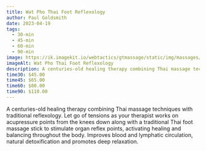 ```yaml
---
title: Wat Pho Thai Foot Reflexology
author: Paul Goldsmith
date: 2023-04-19
tags:
  - 30-min
  - 45-min
  - 60-min
  - 90-min
image: https://ik.imagekit.io/webtactics/gtmassage/static/img/massages/Wat-Pho-Traditional-Thai-Foot-Reflexology.jpg
imageAlt: Wat Pho Thai Foot Reflexology
description: A centuries-old healing therapy combining Thai massage techniques working on acupressure points from the knees down.
time30: $45.00
time45: $65.00
time60: $80.00
time90: $110.00
---
```


A centuries-old healing therapy combining Thai massage techniques with traditional reflexology. Let go of tensions as your therapist works on acupressure points from the knees down along with a traditional Thai foot massage stick to stimulate organ reflex points, activating healing and balancing throughout the body. Improves blood and lymphatic circulation, natural detoxification and promotes deep relaxation.